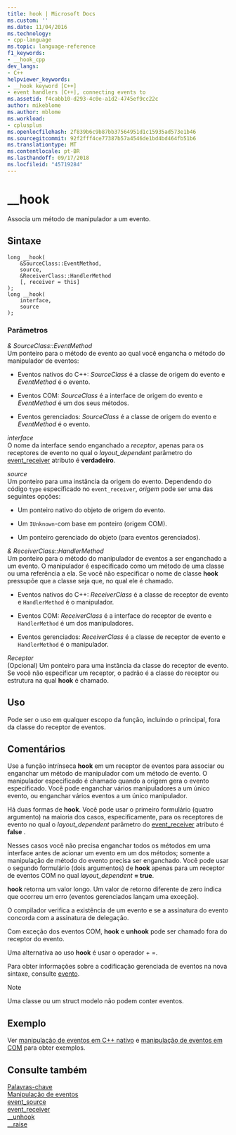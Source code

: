```yaml
---
title: hook | Microsoft Docs
ms.custom: ''
ms.date: 11/04/2016
ms.technology:
- cpp-language
ms.topic: language-reference
f1_keywords:
- __hook_cpp
dev_langs:
- C++
helpviewer_keywords:
- __hook keyword [C++]
- event handlers [C++], connecting events to
ms.assetid: f4cabb10-d293-4c0e-a1d2-4745ef9cc22c
author: mikeblome
ms.author: mblome
ms.workload:
- cplusplus
ms.openlocfilehash: 2f839b6c9b87bb37564951d1c15935ad573e1b46
ms.sourcegitcommit: 92f2fff4ce77387b57a4546de1bd4bd464fb51b6
ms.translationtype: MT
ms.contentlocale: pt-BR
ms.lasthandoff: 09/17/2018
ms.locfileid: "45719284"
---
```

# <a name="hook"></a>__hook

Associa um método de manipulador a um evento.

## <a name="syntax"></a>Sintaxe

```
long __hook(
    &SourceClass::EventMethod,
    source,
    &ReceiverClass::HandlerMethod
    [, receiver = this]
);
long __hook(
    interface,
    source
);
```

### <a name="parameters"></a>Parâmetros

*& SourceClass::EventMethod*<br/>
Um ponteiro para o método de evento ao qual você engancha o método do manipulador de eventos:

- Eventos nativos do C++: *SourceClass* é a classe de origem do evento e *EventMethod* é o evento.

- Eventos COM: *SourceClass* é a interface de origem do evento e *EventMethod* é um dos seus métodos.

- Eventos gerenciados: *SourceClass* é a classe de origem do evento e *EventMethod* é o evento.

*interface*<br/>
O nome da interface sendo enganchado a *receptor*, apenas para os receptores de evento no qual o *layout_dependent* parâmetro do [event_receiver](../windows/event-receiver.md) atributo é **verdadeiro**.

*source*<br/>
Um ponteiro para uma instância da origem do evento. Dependendo do código `type` especificado no `event_receiver`, *origem* pode ser uma das seguintes opções:

- Um ponteiro nativo do objeto de origem do evento.

- Um `IUnknown`-com base em ponteiro (origem COM).

- Um ponteiro gerenciado do objeto (para eventos gerenciados).

*& ReceiverClass::HandlerMethod*<br/>
Um ponteiro para o método do manipulador de eventos a ser enganchado a um evento. O manipulador é especificado como um método de uma classe ou uma referência a ela. Se você não especificar o nome de classe **hook** pressupõe que a classe seja que, no qual ele é chamado.

- Eventos nativos do C++: *ReceiverClass* é a classe de receptor de evento e `HandlerMethod` é o manipulador.

- Eventos COM: *ReceiverClass* é a interface do receptor de evento e `HandlerMethod` é um dos manipuladores.

- Eventos gerenciados: *ReceiverClass* é a classe de receptor de evento e `HandlerMethod` é o manipulador.

*Receptor*<br/>
(Opcional) Um ponteiro para uma instância da classe do receptor de evento. Se você não especificar um receptor, o padrão é a classe do receptor ou estrutura na qual **hook** é chamado.

## <a name="usage"></a>Uso

Pode ser o uso em qualquer escopo da função, incluindo o principal, fora da classe do receptor de eventos.

## <a name="remarks"></a>Comentários

Use a função intrínseca **hook** em um receptor de eventos para associar ou enganchar um método de manipulador com um método de evento. O manipulador especificado é chamado quando a origem gera o evento especificado. Você pode enganchar vários manipuladores a um único evento, ou enganchar vários eventos a um único manipulador.

Há duas formas de **hook**. Você pode usar o primeiro formulário (quatro argumento) na maioria dos casos, especificamente, para os receptores de evento no qual o *layout_dependent* parâmetro do [event_receiver](../windows/event-receiver.md) atributo é **false** .

Nesses casos você não precisa enganchar todos os métodos em uma interface antes de acionar um evento em um dos métodos; somente a manipulação de método do evento precisa ser enganchado. Você pode usar o segundo formulário (dois argumentos) de **hook** apenas para um receptor de eventos COM no qual *layout_dependent* **= true**.

**hook** retorna um valor longo. Um valor de retorno diferente de zero indica que ocorreu um erro (eventos gerenciados lançam uma exceção).

O compilador verifica a existência de um evento e se a assinatura do evento concorda com a assinatura de delegação.

Com exceção dos eventos COM, **hook** e **unhook** pode ser chamado fora do receptor do evento.

Uma alternativa ao uso **hook** é usar o operador + =.

Para obter informações sobre a codificação gerenciada de eventos na nova sintaxe, consulte [evento](../windows/event-cpp-component-extensions.md).

> [!NOTE]
> Uma classe ou um struct modelo não podem conter eventos.

## <a name="example"></a>Exemplo

Ver [manipulação de eventos em C++ nativo](../cpp/event-handling-in-native-cpp.md) e [manipulação de eventos em COM](../cpp/event-handling-in-com.md) para obter exemplos.

## <a name="see-also"></a>Consulte também

[Palavras-chave](../cpp/keywords-cpp.md)<br/>
[Manipulação de eventos](../cpp/event-handling.md)<br/>
[event_source](../windows/event-source.md)<br/>
[event_receiver](../windows/event-receiver.md)<br/>
[__unhook](../cpp/unhook.md)<br/>
[__raise](../cpp/raise.md)<br/>
